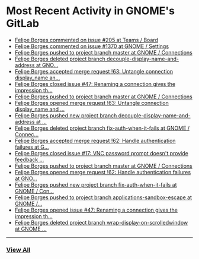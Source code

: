 # Most Recent Activity in GNOME's GitLab

<!-- BLOG-POST-LIST:START -->
- [Felipe Borges commented on issue #205 at Teams / Board](https://gitlab.gnome.org/Teams/Board/-/issues/205#note_1120679)
- [Felipe Borges commented on issue #1370 at GNOME / Settings](https://gitlab.gnome.org/GNOME/gnome-control-center/-/issues/1370#note_1119656)
- [Felipe Borges pushed to project branch master at GNOME / Connections](https://gitlab.gnome.org/GNOME/connections/-/commit/7830f140a58aad6e7c9b0ed931673630d66a8035)
- [Felipe Borges deleted project branch decouple-display-name-and-address at GNO...](https://gitlab.gnome.org/GNOME/connections/-/commits/decouple-display-name-and-address)
- [Felipe Borges accepted merge request !63: Untangle connection display_name an...](https://gitlab.gnome.org/GNOME/connections/-/merge_requests/63)
- [Felipe Borges closed issue #47: Renaming a connection gives the impression th...](https://gitlab.gnome.org/GNOME/connections/-/issues/47)
- [Felipe Borges pushed to project branch master at GNOME / Connections](https://gitlab.gnome.org/GNOME/connections/-/compare/49702c0cf83175bd87137251d542a4a792c6297a...974b9a5527bb15ff74c7f9d32ec7ffe245c8908e)
- [Felipe Borges opened merge request !63: Untangle connection display_name and ...](https://gitlab.gnome.org/GNOME/connections/-/merge_requests/63)
- [Felipe Borges pushed new project branch decouple-display-name-and-address at ...](https://gitlab.gnome.org/GNOME/connections/-/commits/decouple-display-name-and-address)
- [Felipe Borges deleted project branch fix-auth-when-it-fails at GNOME / Connec...](https://gitlab.gnome.org/GNOME/connections/-/commits/fix-auth-when-it-fails)
- [Felipe Borges accepted merge request !62: Handle authentication failures at G...](https://gitlab.gnome.org/GNOME/connections/-/merge_requests/62)
- [Felipe Borges closed issue #17: VNC password prompt doesn&#39;t provide feedback ...](https://gitlab.gnome.org/GNOME/connections/-/issues/17)
- [Felipe Borges pushed to project branch master at GNOME / Connections](https://gitlab.gnome.org/GNOME/connections/-/compare/d55d29a13e0c035238b7ee8851f5ed93e85107d9...49702c0cf83175bd87137251d542a4a792c6297a)
- [Felipe Borges opened merge request !62: Handle authentication failures at GNO...](https://gitlab.gnome.org/GNOME/connections/-/merge_requests/62)
- [Felipe Borges pushed new project branch fix-auth-when-it-fails at GNOME / Con...](https://gitlab.gnome.org/GNOME/connections/-/commits/fix-auth-when-it-fails)
- [Felipe Borges pushed to project branch applications-sandbox-escape at GNOME /...](https://gitlab.gnome.org/GNOME/gnome-control-center/-/compare/58f85e0d3d9d489043890455d45e3c3861e13e58...826e78945cebb783339f02aaa9349b7e757c2e10)
- [Felipe Borges opened issue #47: Renaming a connection gives the impression th...](https://gitlab.gnome.org/GNOME/connections/-/issues/47)
- [Felipe Borges deleted project branch wrap-display-on-scrolledwindow at GNOME ...](https://gitlab.gnome.org/GNOME/connections/-/commits/wrap-display-on-scrolledwindow)
<!-- BLOG-POST-LIST:END -->

___

### [View All](https://gitlab.gnome.org/users/felipeborges/activity)
